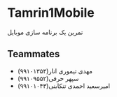 # Tamrin1Mobile
تمرین یک برنامه سازی موبایل
## Teammates
<ul>
  <li>مهدی تیموری انار(۹۹۱۰۱۳۵۴)</li>
  <li>سپهر حرفی(۹۹۱۰۹۵۵۲)</li>
  <li> امیرسعید احمدی تنکابنی(۹۹۱۰۱۰۴۳)</li>
</ul>
